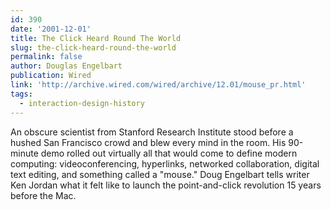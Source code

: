 ```yaml
---
id: 390
date: '2001-12-01'
title: The Click Heard Round The World
slug: the-click-heard-round-the-world
permalink: false
author: Douglas Engelbart
publication: Wired
link: 'http://archive.wired.com/wired/archive/12.01/mouse_pr.html'
tags:
  - interaction-design-history
---
```

An obscure scientist from Stanford Research Institute stood before a hushed San Francisco crowd and blew every mind in the room. His 90-minute demo rolled out virtually all that would come to define modern computing: videoconferencing, hyperlinks, networked collaboration, digital text editing, and something called a "mouse." Doug Engelbart tells writer Ken Jordan what it felt like to launch the point-and-click revolution 15 years before the Mac.
